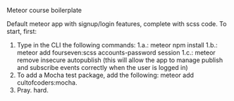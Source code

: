 Meteor course boilerplate

Default meteor app with signup/login features, complete with scss code.
To start, first:

1. Type in the CLI the following commands:
  1.a.: meteor npm install
  1.b.: meteor add fourseven:scss accounts-password session
  1.c.: meteor remove insecure autopublish (this will allow the app to manage publish and subscribe events correctly when the user is logged in)
2. To add a Mocha test package, add the following: meteor add cultofcoders:mocha.
3. Pray. hard.
